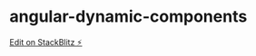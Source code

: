 # angular-dynamic-components

[Edit on StackBlitz ⚡️](https://stackblitz.com/edit/angular-mcbbub-x4w7x5)